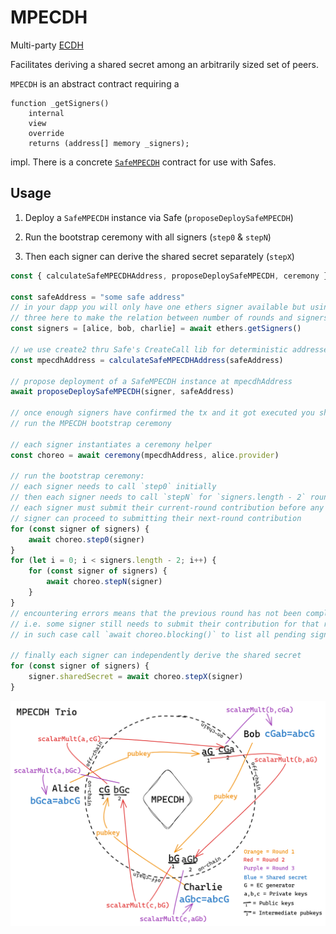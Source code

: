# MPECDH

Multi-party [ECDH](https://en.wikipedia.org/wiki/Diffie%E2%80%93Hellman_key_exchange#Operation_with_more_than_two_parties
)

Facilitates deriving a shared secret among an arbitrarily sized set of peers. 

`MPECDH` is an abstract contract requiring a 

```sol
function _getSigners()
    internal
    view
    override
    returns (address[] memory _signers);
```

impl. There is a concrete [`SafeMPECDH`](./src/SafeMPECDH.sol) contract for use with Safes.

## Usage

1. Deploy a `SafeMPECDH` instance via Safe (`proposeDeploySafeMPECDH`)

2. Run the bootstrap ceremony with all signers (`step0` & `stepN`)

3. Then each signer can derive the shared secret separately (`stepX`)

```js
const { calculateSafeMPECDHAddress, proposeDeploySafeMPECDH, ceremony } = require("./src/index")

const safeAddress = "some safe address"
// in your dapp you will only have one ethers signer available but using 
// three here to make the relation between number of rounds and signers clear
const signers = [alice, bob, charlie] = await ethers.getSigners()

// we use create2 thru Safe's CreateCall lib for deterministic addresses
const mpecdhAddress = calculateSafeMPECDHAddress(safeAddress)

// propose deployment of a SafeMPECDH instance at mpecdhAddress
await proposeDeploySafeMPECDH(signer, safeAddress)

// once enough signers have confirmed the tx and it got executed you should
// run the MPECDH bootstrap ceremony

// each signer instantiates a ceremony helper
const choreo = await ceremony(mpecdhAddress, alice.provider)

// run the bootstrap ceremony:
// each signer needs to call `step0` initially
// then each signer needs to call `stepN` for `signers.length - 2` rounds:
// each signer must submit their current-round contribution before any other 
// signer can proceed to submitting their next-round contribution
for (const signer of signers) {
    await choreo.step0(signer)
}
for (let i = 0; i < signers.length - 2; i++) {
    for (const signer of signers) {
        await choreo.stepN(signer)
    }
}
// encountering errors means that the previous round has not been completed, 
// i.e. some signer still needs to submit their contribution for that round,
// in such case call `await choreo.blocking()` to list all pending signers

// finally each signer can independently derive the shared secret
for (const signer of signers) {
    signer.sharedSecret = await choreo.stepX(signer)
}
```

![MPECDH Trio](./MPECDH.png)
